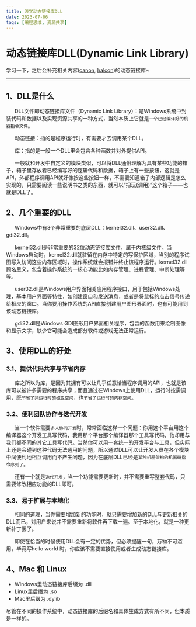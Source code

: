 ```yaml
---
title: 浅学动态链接库DLL
date: 2023-07-06
tags: [编程思维, 资源共享]
---
```


# 动态链接库DLL(Dynamic Link Library)

学习一下，之后会补充相关内容([canon](), [halcon]())的动态链接库~

---

## 1、DLL是什么

&nbsp;&nbsp;&nbsp;&nbsp;&nbsp;&nbsp;DLL文件即动态链接库文件（Dynamic Link Library）：是Windows系统中封装代码和数据以及实现资源共享的一种方式，当然本质上它就是`一个已经编译好的机器指令文件`。

&nbsp;&nbsp;&nbsp;&nbsp;&nbsp;&nbsp;动态链接：指的是程序运行时，有需要才去调用某个DLL。

&nbsp;&nbsp;&nbsp;&nbsp;&nbsp;&nbsp;库：指的是一般一个DLL里会包含各种函数并对外提供API。

&nbsp;&nbsp;&nbsp;&nbsp;&nbsp;&nbsp;一般就和开发中自定义的模块类似，可以将DLL通俗理解为具有某些功能的箱子，箱子里存放着已经编写好的逻辑代码和数据，箱子上有一些按钮，这就是API，外部程序调用API就好像按这些按钮一样，不需要知道箱子内部逻辑是怎么实现的，只需要阅读一些说明书之类的东西，就可以“把玩(调用)”这个箱子——也就是DLL了。

## 2、几个重要的DLL

&nbsp;&nbsp;&nbsp;&nbsp;&nbsp;&nbsp;Windows中有3个非常重要的底层DLL：kernel32.dll、user32.dll、gdi32.dll。

&nbsp;&nbsp;&nbsp;&nbsp;&nbsp;&nbsp;kernel32.dll是非常重要的32位动态链接库文件，属于内核级文件。当Windows启动时，kernel32.dll就驻留在内存中特定的写保护区域，当别的程序试图写入访问这些内存区域时，操作系统就会报错并终止该程序运行。kernel32.dll顾名思义，包含着操作系统的一核心功能比如内存管理、进程管理、中断处理等等。

&nbsp;&nbsp;&nbsp;&nbsp;&nbsp;&nbsp;user32.dll是Windows用户界面相关应用程序接口，用于包括Windows处理，基本用户界面等特性，如创建窗口和发送消息，或者是将鼠标的点击信号传递给相应的窗口。当你要用操作系统的API直接创建用户图形界面时，也有可能用到该动态链接库。

&nbsp;&nbsp;&nbsp;&nbsp;&nbsp;&nbsp;gdi32.dll是Windows GDI图形用户界面相关程序，包含的函数用来绘制图像和显示文字，缺少它可能会造成部分软件或游戏无法正常运行。

## 3、使用DLL的好处

### 3.1、提供代码共享与节省内存

&nbsp;&nbsp;&nbsp;&nbsp;&nbsp;&nbsp;库之所以为库，是因为其拥有可以让几乎任意恰当程序调用的API，也就是该库可以被许多需要的程序共享；而且通过在Windows上使用DLL，运行时按需调用，既`节省了非运行时的磁盘空间`，也`节省了运行时的内存空间`。

### 3.2、便利团队协作与迭代开发

&nbsp;&nbsp;&nbsp;&nbsp;&nbsp;&nbsp;当一个软件需要`多人协同开发`时，常常面临这样一个问题：你用这个平台用这个编译器这个开发工具写代码，我用那个平台那个编译器那个工具写代码，他却用与我们都不同的其它工具写代码。当然你可以用一套统一的开发平台与工具，但实际上还是会碰到这种代码无法通用的问题，所以通过DLL可以让开发人员在各个模块中间便利地相互调用而不产生问题，因为在底层DLL已经是`某种机器架构的机器码指令序列了`。

&nbsp;&nbsp;&nbsp;&nbsp;&nbsp;&nbsp;还有一个就是`迭代开发`，当一个功能需要更新时，并不需要重写整套代码，只需要修改相应功能的DLL即可。

### 3.3、易于扩展与本地化

&nbsp;&nbsp;&nbsp;&nbsp;&nbsp;&nbsp;相同的道理，当你需要增加新的功能时，就只需要增加新的DLL与更新相关的DLL而已，对用户来说并不需要重新将软件再下载一遍。至于本地化，就是一种更新补丁罢了。

&nbsp;&nbsp;&nbsp;&nbsp;&nbsp;&nbsp;即使在恰当的时候使用DLL会有一定的优势，但必须提醒一句，万物不可滥用，毕竟写hello world 时，你应该不需要直接使用或者生成动态链接库。

## 4、Mac 和 Linux

+ Windows里动态链接库后缀为 .dll
+ Linux里后缀为 .so
+ Mac里后缀为 .dylib

尽管在不同的操作系统中，动态链接库的后缀名和具体生成方式有所不同，但本质是一样的。